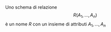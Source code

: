Uno schema di relazione $$R(A_{1},\ldots,A_{n})$$  è un nome $R$ con un insieme di attributi $A_{1},\ldots,A_{n}$